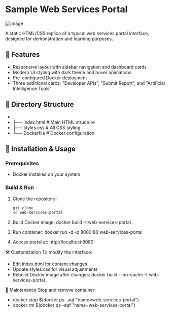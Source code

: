 # Sample Web Services Portal
![image](https://github.com/user-attachments/assets/114add8f-0e85-4cc6-961d-b4fea196e80b)

A static HTML/CSS replica of a typical web services portal interface, designed for demonstration and learning purposes.

## 🌟 Features
- Responsive layout with sidebar navigation and dashboard cards
- Modern UI styling with dark theme and hover animations
- Pre-configured Docker deployment
- Three additional cards: "Developer APIs", "Submit Report", and "Artificial Intelligence Tools"

## 📁 Directory Structure
- .
- ├── index.html # Main HTML structure
- ├── styles.css # All CSS styling
- └── Dockerfile # Docker configuration


## 🚀 Installation & Usage

### Prerequisites
- Docker installed on your system

### Build & Run
1. Clone the repository:
   ```bash
   git clone
   cd web-services-portal

2. Build Docker image:
docker build -t web-services-portal .

3. Run container:
docker run -d -p 8080:80 web-services-portal

4. Access portal at:
http://localhost:8080

🛠️ Customization
To modify the interface:

- Edit index.html for content changes
- Update styles.css for visual adjustments
- Rebuild Docker image after changes:
   docker build --no-cache -t web-services-portal .

🧹 Maintenance
Stop and remove container:
   - docker stop $(docker ps -aqf "name=web-services-portal")
   - docker rm $(docker ps -aqf "name=web-services-portal")

